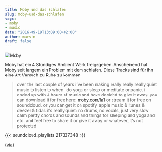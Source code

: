 ```yaml
---
title: Moby und das Schlafen
slug: moby-und-das-schlafen
tags:
- moby
- music
date: "2016-09-19T13:09:00+02:00"
author: marvin
draft: false
---
```

![Moby](/images/moby-calm_sleep.jpg)

Moby hat ein 4 Stündiges Ambient Werk freigegeben. Anscheinend hat Moby seit langem ein Problem mit dem schlafen. Diese Tracks sind für ihn eine Art Versuch zu Ruhe zu kommen.

> over the last couple of years i’ve been making really really really quiet music to listen to when i do yoga or sleep or meditate or panic. i ended up with 4  hours of music and have decided to give it away. you can download it for free here: [moby.com/la1](moby.com/la1) or stream it for free on soundcloud. or you can get it on spotify, apple music & itunes & deezer & tidal. it’s really quiet: no drums, no vocals, just very slow calm pretty chords and sounds and things for sleeping and yoga and etc. and feel free to share it or give it away or whatever, it’s not protected

{{< soundcloud_playlists 217337348 >}}

([via](http://www.openculture.com/2016/06/moby-lets-you-download-4-hours-of-ambient-music-to-help-you-sleep.html))